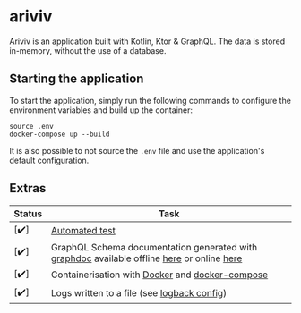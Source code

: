 # ariviv

Ariviv is an application built with Kotlin, Ktor & GraphQL. The data is stored in-memory, without the use of a database.

## Starting the application

To start the application, simply run the following commands to configure the environment variables and build up the container:
```
source .env
docker-compose up --build
```

It is also possible to not source the `.env` file and use the application's default configuration.
## Extras

|Status|Task|
|-|-|
[:heavy_check_mark:] | [Automated test](src/test/kotlin/com/ryanzidago)
[:heavy_check_mark:] | GraphQL Schema documentation generated with [graphdoc](https://github.com/2fd/graphdoc#static-page-generator-for-documenting-graphql-schema) available offline [here](src/main/resources/graphql/doc) or online [here](http://localhost:8080/graphql/doc/index.html)
[:heavy_check_mark:] | Containerisation with [Docker](Dockerfile) and [docker-compose](docker-compose.yml)
[:heavy_check_mark:] | Logs written to a file (see [logback config](src/main/resources/logback.xml))